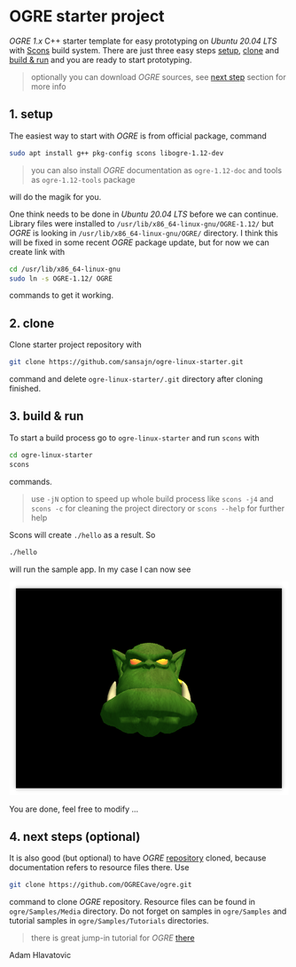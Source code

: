 # OGRE starter project

*OGRE 1.x* C++ starter template for easy prototyping on *Ubuntu 20.04 LTS* with [Scons](https://scons.org) build system. There are just three easy steps [setup](#1-setup), [clone](#2-clone) and [build & run](#3-build--run) and you are ready to start prototyping.

> optionally you can download *OGRE* sources, see [next step](#4-next-steps-optional) section for more info

## 1. setup

The easiest way to start with *OGRE* is from official package, command

```bash
sudo apt install g++ pkg-config scons libogre-1.12-dev
```
> you can also install *OGRE* documentation as `ogre-1.12-doc` and tools as `ogre-1.12-tools` package 

will do the magik for you.

One think needs to be done in *Ubuntu 20.04 LTS* before we can continue. Library files were installed to `/usr/lib/x86_64-linux-gnu/OGRE-1.12/` but *OGRE* is looking in `/usr/lib/x86_64-linux-gnu/OGRE/` directory. I think this will be fixed in some recent *OGRE* package update, but for now we can create link with 

```bash
cd /usr/lib/x86_64-linux-gnu
sudo ln -s OGRE-1.12/ OGRE
```

commands to get it working.

## 2. clone 

Clone starter project repository with

```bash
git clone https://github.com/sansajn/ogre-linux-starter.git
```

command and delete `ogre-linux-starter/.git` directory after cloning finished.

## 3. build & run

To start a build process go to `ogre-linux-starter` and run `scons` with

```bash
cd ogre-linux-starter
scons
```

commands.

> use `-jN` option to speed up whole build process like `scons -j4` and `scons -c` for cleaning the project directory or `scons --help` for further help

Scons will create `./hello` as a result. So

```bash
./hello
```

will run the sample app. In my case I can now see

![image](hello_ogre.png "Hello OGRE screenshot.")

You are done, feel free to modify ...

## 4. next steps (optional)

It is also good (but optional) to have *OGRE* [repository](https://github.com/OGRECave/ogre) cloned, because documentation refers to resource files there. Use

```bash
git clone https://github.com/OGRECave/ogre.git
```

command to clone *OGRE* repository. Resource files can be found in `ogre/Samples/Media` directory. Do not forget on samples in `ogre/Samples` and tutorial samples in `ogre/Samples/Tutorials` directories.

> there is great jump-in tutorial for *OGRE* [there](https://ogrecave.github.io/ogre/api/latest/tutorials.html)


Adam Hlavatovic

